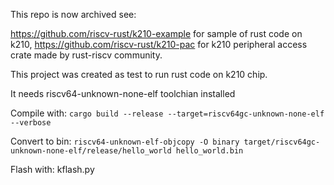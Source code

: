 This repo is now archived see:

https://github.com/riscv-rust/k210-example for sample of rust code on k210,
https://github.com/riscv-rust/k210-pac for k210 peripheral access crate made by rust-riscv community.










This project was created as test to run rust code on k210 chip.

It needs riscv64-unknown-none-elf toolchian installed

Compile with:
```cargo build --release --target=riscv64gc-unknown-none-elf --verbose```

Convert to bin:
```riscv64-unknown-elf-objcopy -O binary target/riscv64gc-unknown-none-elf/release/hello_world hello_world.bin```

Flash with: kflash.py
